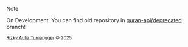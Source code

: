 > [!NOTE]
> On Development. You can find old repository in [quran-api/deprecated](https://github.com/rzkytmgr/quran-api/tree/deprecated) branch!
>
> <sub>[Rizky Aulia Tumangger](https://github.com/rzkytmgr) © 2025</sub>